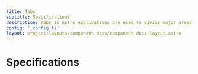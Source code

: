 ```yaml
---
title: Tabs
subtitle: Specifications
description: Tabs in Astro applications are used to divide major areas of content and to indicate work process.
config: '_config.ts'
layout: project:layouts/component-docs/component-docs-layout.astro
---
```


# Specifications
